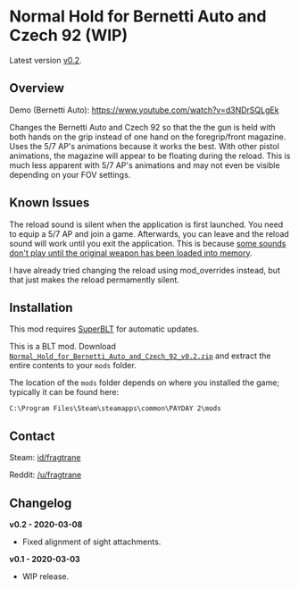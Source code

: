 # Normal Hold for Bernetti Auto and Czech 92 (WIP)

Latest version [v0.2](https://github.com/fragtrane/Payday-2-Mods/raw/master/Normal%20Hold%20for%20Bernetti%20Auto%20and%20Czech%2092/Normal_Hold_for_Bernetti_Auto_and_Czech_92_v0.2.zip).

## Overview

Demo (Bernetti Auto): https://www.youtube.com/watch?v=d3NDrSQLgEk

Changes the Bernetti Auto and Czech 92 so that the the gun is held with both hands on the grip instead of one hand on the foregrip/front magazine. Uses the 5/7 AP's animations because it works the best. With other pistol animations, the magazine will appear to be floating during the reload. This is much less apparent with 5/7 AP's animations and may not even be visible depending on your FOV settings.

## Known Issues

The reload sound is silent when the application is first launched. You need to equip a 5/7 AP and join a game. Afterwards, you can leave and the reload sound will work until you exit the application. This is because [some sounds don't play until the original weapon has been loaded into memory](https://www.unknowncheats.me/forum/1055533-post3.html?s=ff1847d9a1c1b61c568822c76cdef7a0).

I have already tried changing the reload using mod_overrides instead, but that just makes the reload permamently silent.

## Installation

This mod requires [SuperBLT](https://superblt.znix.xyz) for automatic updates.

This is a BLT mod. Download [`Normal_Hold_for_Bernetti_Auto_and_Czech_92_v0.2.zip`](https://github.com/fragtrane/Payday-2-Mods/raw/master/Normal%20Hold%20for%20Bernetti%20Auto%20and%20Czech%2092/Normal_Hold_for_Bernetti_Auto_and_Czech_92_v0.2.zip) and extract the entire contents to your `mods` folder.

The location of the `mods` folder depends on where you installed the game; typically it can be found here:

```
C:\Program Files\Steam\steamapps\common\PAYDAY 2\mods
```

## Contact

Steam: [id/fragtrane](https://steamcommunity.com/id/fragtrane)

Reddit: [/u/fragtrane](https://www.reddit.com/user/fragtrane)

## Changelog

**v0.2 - 2020-03-08**

- Fixed alignment of sight attachments.

**v0.1 - 2020-03-03**

- WIP release.
